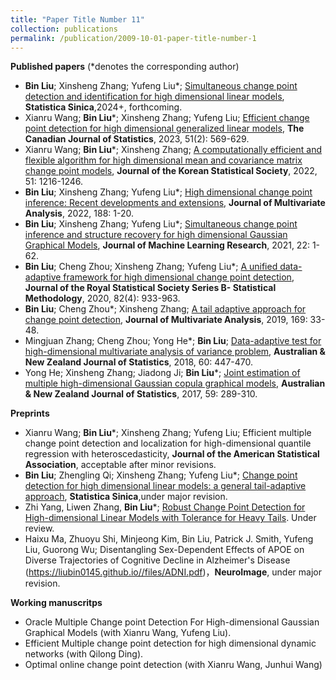 ```yaml
---
title: "Paper Title Number 11"
collection: publications
permalink: /publication/2009-10-01-paper-title-number-1
---
```


**Published papers** (*denotes the corresponding author)
* **Bin Liu**; Xinsheng Zhang; Yufeng Liu*; [Simultaneous change point detection and identification for high dimensional linear models](https://www3.stat.sinica.edu.tw/ss_newpaper/SS-2023-0212_na.pdf), **Statistica Sinica**,2024+, forthcoming.
* Xianru Wang; **Bin Liu***; Xinsheng Zhang; Yufeng Liu; [Efficient change point detection for high dimensional generalized linear models](https://doi.org/10.1002/cjs.11721), **The Canadian Journal of Statistics**, 2023, 51(2): 569-629.  
*  Xianru Wang; **Bin Liu***; Xinsheng Zhang; [A computationally efficient and flexible algorithm for high dimensional mean and covariance matrix change point models](https://link.springer.com/article/10.1007/s42952-022-00183-3), **Journal of the Korean Statistical Society**, 2022, 51: 1216-1246.   
* **Bin Liu**; Xinsheng Zhang; Yufeng Liu*; [High dimensional change point inference: Recent developments and extensions](https://www.sciencedirect.com/science/article/abs/pii/S0047259X21001111), **Journal of Multivariate Analysis**, 2022, 188: 1-20.
* **Bin Liu**; Xinsheng Zhang; Yufeng Liu*; [Simultaneous change point inference and structure recovery for high dimensional Gaussian Graphical Models](https://www.jmlr.org/papers/volume22/20-327/20-327.pdf), **Journal of Machine Learning Research**, 2021, 22: 1-62.
* **Bin Liu**; Cheng Zhou; Xinsheng Zhang; Yufeng Liu*; [A unified data-adaptive framework for high dimensional change point detection](https://doi.org/10.1111/rssb.12375), **Journal of the Royal Statistical Society Series B- Statistical Methodology**, 2020, 82(4): 933-963. 
* **Bin Liu**; Cheng Zhou*; Xinsheng Zhang; [A tail adaptive approach for change point detection](https://www.sciencedirect.com/science/article/pii/S0047259X18302100), **Journal of Multivariate Analysis**, 2019, 169: 33-48.
* Mingjuan Zhang; Cheng Zhou; Yong He*; **Bin Liu**; [Data-adaptive test for high-dimensional multivariate analysis of variance problem](https://doi.org/10.1111/anzs.12246), **Australian & New Zealand Journal of Statistics**, 2018, 60: 447-470.
* Yong He; Xinsheng Zhang; Jiadong Ji; **Bin Liu***; [Joint estimation of multiple high-dimensional Gaussian copula graphical models](https://doi.org/10.1111/anzs.12198), **Australian & New Zealand Journal of Statistics**, 2017, 59: 289-310.
  
**Preprints**
* Xianru Wang; **Bin Liu***; Xinsheng Zhang; Yufeng Liu; Efficient multiple change point detection and localization for high-dimensional quantile regression with heteroscedasticity, **Journal of the American Statistical Association**, acceptable after minor revisions. 
* **Bin Liu**; Zhengling Qi; Xinsheng Zhang; Yufeng Liu*; [Change point detection for high
dimensional linear models: a general tail-adaptive approach](https://arxiv.org/abs/2207.11532), **Statistica Sinica**,under major revision.
* Zhi Yang, Liwen Zhang, **Bin Liu***; [Robust Change Point Detection for High-dimensional Linear Models with Tolerance for Heavy Tails](https://liubin0145.github.io//files/yangzhi-1.pdf). Under review.
* Haixu Ma, Zhuoyu Shi, Minjeong Kim, Bin Liu, Patrick J. Smith, Yufeng Liu, Guorong Wu; Disentangling Sex-Dependent Effects of APOE on Diverse Trajectories of Cognitive Decline in Alzheimer's Disease (https://liubin0145.github.io//files/ADNI.pdf)，**NeuroImage**, under major revision.
  
**Working manuscritps**
* Oracle Multiple Change point Detection For High-dimensional Gaussian Graphical Models (with Xianru Wang, Yufeng Liu). 
* Efficient Multiple change point detection for high dimensional dynamic networks (with Qilong Ding).
* Optimal online change point detection (with Xianru Wang, Junhui Wang)

